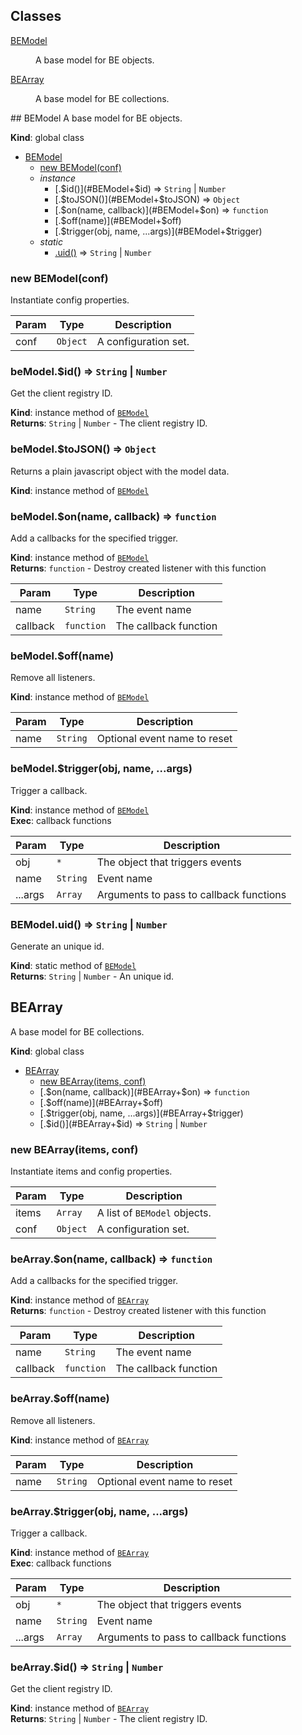 ## Classes
<dl>
<dt><a href="#BEModel">BEModel</a></dt>
<dd><p>A base model for BE objects.</p>
</dd>
<dt><a href="#BEArray">BEArray</a></dt>
<dd><p>A base model for BE collections.</p>
</dd>
</dl>
<a name="BEModel"></a>
## BEModel
A base model for BE objects.

**Kind**: global class  

* [BEModel](#BEModel)
  * [new BEModel(conf)](#new_BEModel_new)
  * _instance_
    * [.$id()](#BEModel+$id) ⇒ <code>String</code> &#124; <code>Number</code>
    * [.$toJSON()](#BEModel+$toJSON) ⇒ <code>Object</code>
    * [.$on(name, callback)](#BEModel+$on) ⇒ <code>function</code>
    * [.$off(name)](#BEModel+$off)
    * [.$trigger(obj, name, ...args)](#BEModel+$trigger)
  * _static_
    * [.uid()](#BEModel.uid) ⇒ <code>String</code> &#124; <code>Number</code>

<a name="new_BEModel_new"></a>
### new BEModel(conf)
Instantiate config properties.


| Param | Type | Description |
| --- | --- | --- |
| conf | <code>Object</code> | A configuration set. |

<a name="BEModel+$id"></a>
### beModel.$id() ⇒ <code>String</code> &#124; <code>Number</code>
Get the client registry ID.

**Kind**: instance method of <code>[BEModel](#BEModel)</code>  
**Returns**: <code>String</code> &#124; <code>Number</code> - The client registry ID.  
<a name="BEModel+$toJSON"></a>
### beModel.$toJSON() ⇒ <code>Object</code>
Returns a plain javascript object with the model data.

**Kind**: instance method of <code>[BEModel](#BEModel)</code>  
<a name="BEModel+$on"></a>
### beModel.$on(name, callback) ⇒ <code>function</code>
Add a callbacks for the specified trigger.

**Kind**: instance method of <code>[BEModel](#BEModel)</code>  
**Returns**: <code>function</code> - Destroy created listener with this function  

| Param | Type | Description |
| --- | --- | --- |
| name | <code>String</code> | The event name |
| callback | <code>function</code> | The callback function |

<a name="BEModel+$off"></a>
### beModel.$off(name)
Remove all listeners.

**Kind**: instance method of <code>[BEModel](#BEModel)</code>  

| Param | Type | Description |
| --- | --- | --- |
| name | <code>String</code> | Optional event name to reset |

<a name="BEModel+$trigger"></a>
### beModel.$trigger(obj, name, ...args)
Trigger a callback.

**Kind**: instance method of <code>[BEModel](#BEModel)</code>  
**Exec**: callback functions  

| Param | Type | Description |
| --- | --- | --- |
| obj | <code>\*</code> | The object that triggers events |
| name | <code>String</code> | Event name |
| ...args | <code>Array</code> | Arguments to pass to callback functions |

<a name="BEModel.uid"></a>
### BEModel.uid() ⇒ <code>String</code> &#124; <code>Number</code>
Generate an unique id.

**Kind**: static method of <code>[BEModel](#BEModel)</code>  
**Returns**: <code>String</code> &#124; <code>Number</code> - An unique id.  
<a name="BEArray"></a>
## BEArray
A base model for BE collections.

**Kind**: global class  

* [BEArray](#BEArray)
  * [new BEArray(items, conf)](#new_BEArray_new)
  * [.$on(name, callback)](#BEArray+$on) ⇒ <code>function</code>
  * [.$off(name)](#BEArray+$off)
  * [.$trigger(obj, name, ...args)](#BEArray+$trigger)
  * [.$id()](#BEArray+$id) ⇒ <code>String</code> &#124; <code>Number</code>

<a name="new_BEArray_new"></a>
### new BEArray(items, conf)
Instantiate items and config properties.


| Param | Type | Description |
| --- | --- | --- |
| items | <code>Array</code> | A list of `BEModel` objects. |
| conf | <code>Object</code> | A configuration set. |

<a name="BEArray+$on"></a>
### beArray.$on(name, callback) ⇒ <code>function</code>
Add a callbacks for the specified trigger.

**Kind**: instance method of <code>[BEArray](#BEArray)</code>  
**Returns**: <code>function</code> - Destroy created listener with this function  

| Param | Type | Description |
| --- | --- | --- |
| name | <code>String</code> | The event name |
| callback | <code>function</code> | The callback function |

<a name="BEArray+$off"></a>
### beArray.$off(name)
Remove all listeners.

**Kind**: instance method of <code>[BEArray](#BEArray)</code>  

| Param | Type | Description |
| --- | --- | --- |
| name | <code>String</code> | Optional event name to reset |

<a name="BEArray+$trigger"></a>
### beArray.$trigger(obj, name, ...args)
Trigger a callback.

**Kind**: instance method of <code>[BEArray](#BEArray)</code>  
**Exec**: callback functions  

| Param | Type | Description |
| --- | --- | --- |
| obj | <code>\*</code> | The object that triggers events |
| name | <code>String</code> | Event name |
| ...args | <code>Array</code> | Arguments to pass to callback functions |

<a name="BEArray+$id"></a>
### beArray.$id() ⇒ <code>String</code> &#124; <code>Number</code>
Get the client registry ID.

**Kind**: instance method of <code>[BEArray](#BEArray)</code>  
**Returns**: <code>String</code> &#124; <code>Number</code> - The client registry ID.  
